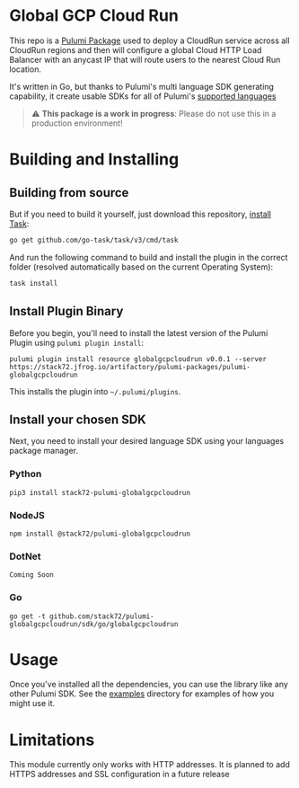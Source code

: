 # Global GCP Cloud Run

This repo is a [Pulumi Package](https://www.pulumi.com/docs/guides/pulumi-packages/) used to deploy a CloudRun service across
all CloudRun regions and then will configure a global Cloud HTTP Load Balancer with an anycast IP that will route users to the
nearest Cloud Run location.

It's written in Go, but thanks to Pulumi's multi language SDK generating capability, it create usable SDKs for all of Pulumi's [supported languages](https://www.pulumi.com/docs/intro/languages/)

> :warning: **This package is a work in progress**: Please do not use this in a production environment!

# Building and Installing

## Building from source

But if you need to build it yourself, just download this repository, [install](https://taskfile.dev/#/installation) [Task](https://taskfile.dev/):

```sh
go get github.com/go-task/task/v3/cmd/task
```

And run the following command to build and install the plugin in the correct folder (resolved automatically based on the current Operating System):

```sh
task install
```

## Install Plugin Binary

Before you begin, you'll need to install the latest version of the Pulumi Plugin using `pulumi plugin install`:

```
pulumi plugin install resource globalgcpcloudrun v0.0.1 --server https://stack72.jfrog.io/artifactory/pulumi-packages/pulumi-globalgcpcloudrun
```

This installs the plugin into `~/.pulumi/plugins`.

## Install your chosen SDK

Next, you need to install your desired language SDK using your languages package manager.

### Python

```
pip3 install stack72-pulumi-globalgcpcloudrun
```

### NodeJS

```
npm install @stack72/pulumi-globalgcpcloudrun
```

### DotNet

```
Coming Soon
```

### Go

```
go get -t github.com/stack72/pulumi-globalgcpcloudrun/sdk/go/globalgcpcloudrun
```

# Usage

Once you've installed all the dependencies, you can use the library like any other Pulumi SDK. See the [examples](examples/) directory for examples of how you might use it.

# Limitations

This module currently only works with HTTP addresses. It is planned to add HTTPS addresses and SSL configuration in a future release